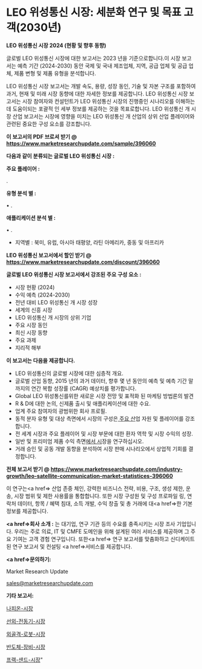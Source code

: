 # LEO 위성통신 시장: 세분화 연구 및 목표 고객(2030년)

<strong>LEO 위성통신 시장 2024 (현황 및 향후 동향)</strong>

글로벌 LEO 위성통신 시장에 대한 보고서는 2023 년을 기준으로합니다.이 시장 보고서는 예측 기간 (2024-2030) 동안 국제 및 국내 제조업체, 지역, 공급 업체 및 공급 업체, 제품 변형 및 제품 유형을 분석합니다.

LEO 위성통신 시장 보고서는 개발 속도, 용량, 성장 동인, 기술 및 자본 구조를 포함하여 과거, 현재 및 미래 시장 동향에 대한 자세한 정보를 제공합니다. LEO 위성통신 시장 보고서는 시장 참여자와 컨설턴트가 LEO 위성통신 시장의 진행중인 시나리오를 이해하는 데 도움이되는 포괄적 인 세부 정보를 제공하는 것을 목표로합니다. LEO 위성통신 개 시장 산업 보고서는 시장에 영향을 미치는 LEO 위성통신 개 산업의 상위 산업 플레이어와 관련된 중요한 구성 요소를 강조합니다.



<strong>이 보고서의 PDF 브로셔 받기 @ <a href=https://www.marketresearchupdate.com/sample/396060>https://www.marketresearchupdate.com/sample/396060</a></strong>



<strong>다음과 같이 분류되는 글로벌 LEO 위성통신 시장 :</strong>



<strong>주요 플레이어 :</strong>

.



<strong>유형 분석 별 :</strong>

• .



<strong>애플리케이션 분석 별 :</strong>

• .

<ul>
  <li>지역별 : 북미, 유럽, 아시아 태평양, 라틴 아메리카, 중동 및 아프리카</li>
</ul>


<strong>LEO 위성통신 보고서에서 할인 받기 @ <a href=https://www.marketresearchupdate.com/discount/396060>https://www.marketresearchupdate.com/discount/396060</a></strong>



<strong>글로벌 LEO 위성통신 시장 보고서에서 강조된 주요 구성 요소 :</strong>
<ul>
  <li>시장 현황 (2024)</li>
  <li>수익 예측 (2024-2030)</li>
  <li>전년 대비 LEO 위성통신 개 시장 성장</li>
  <li>세계의 신흥 시장</li>
  <li>LEO 위성통신 개 시장의 상위 기업</li>
  <li>주요 시장 동인</li>
  <li>최신 시장 동향</li>
  <li>주요 과제</li>
  <li>지리적 해부</li>
</ul>


<strong>이 보고서는 다음을 제공합니다.</strong>
<ul>
  <li>LEO 위성통신의 글로벌 시장에 대한 심층적 개요.</li>
  <li>글로벌 산업 동향, 2015 년의 과거 데이터, 향후 몇 년 동안의 예측 및 예측 기간 말까지의 연간 복합 성장률 (CAGR) 예상치를 평가합니다.</li>
  <li>Global LEO 위성통신를위한 새로운 시장 전망 및 표적화 된 마케팅 방법론의 발견</li>
  <li>R &amp; D에 대한 논의, 신제품 출시 및 애플리케이션에 대한 수요.</li>
  <li>업계 주요 참여자의 광범위한 회사 프로필.</li>
  <li>동적 분자 유형 및 대상 측면에서 시장의 구성은<a href=> 주요 산</a>업 자원 및 플레이어를 강조합니다.</li>
  <li>전 세계 시장과 주요 플레이어 및 시장 부문에 대한 환자 역학 및 시장 수익의 성장.</li>
  <li>일반 및 프리미엄 제품 수익 측면<a href=>에서 시</a>장을 연구하십시오.</li>
  <li>거래 승인 및 공동 개발 동향을 분석하여 시장 판매 시나리오에서 상업적 기회를 결정합니다.</li>
</ul>



<strong>전체 보고서 받기 @ <a href=https://www.marketresearchupdate.com/industry-growth/leo-satellite-communication-market-statistices-396060>https://www.marketresearchupdate.com/industry-growth/leo-satellite-communication-market-statistices-396060</a></strong>

이 연구는<a href=> 산업 존중</a> 체인, 강력한 비즈니스 전략, 비용, 구조, 생성 제한, 운송, 시장 범위 및 제한 사용률을 통합합니다. 또한 시장 구성원 및 구성 프로파일 링, 연락처 데이터, 항목 / 혜택 침대, 소득 개발, 수익 창출 및 총 거래에 대<a href=>한 기본 </a>정보를 제공합니다.



<strong><a href=>회사 소</a>개 :</strong>
는 대기업, 연구 기관 등의 수요를 충족시키는 시장 조사 기업입니다. 우리는 주로 의료, IT 및 CMFE 도메인을 위해 설계된 여러 서비스를 제공하며 그 주요 기여는 고객 경험 연구입니다. 또한<a href=> 연구 보</a>고서를 맞춤화하고 신디케이트 된 연구 보고서 및 컨설팅 <a href=>서비스</a>를 제공합니다.



<strong><a href=>문의하기:</a></strong>

Market Research Update

sales@marketresearchupdate.com



<strong>기타 보고서:</strong>

<a href=https://www.linkedin.com/pulse/나피온-시장-규모-및-성장-2023-survey-savvy-insights-360-analysis/>나피온-시장</a>

<a href=https://www.linkedin.com/pulse/선외-전동기-시장-세분화-연구-및-목표-고객2029년-trend-tracking-tips-360-analysis-rqtwf/>선외-전동기-시장</a>

<a href=https://www.linkedin.com/pulse/외골격-로봇-시장-진입-전략-및-위험-평가2029년-data-dive-diaries-24-analysis-bkf2f/>외골격-로봇-시장</a>

<a href=https://www.linkedin.com/pulse/반도체-장비-시장-규모-및-성장-2023-data-dive-diaries-24-analysis-gtckf/>반도체-장비-시장</a>

<a href=https://www.linkedin.com/pulse/프랙-샌드-시장-현재-및-미래-성장-2029-analytics-alchemy-360-analysis-kpxsf/>프랙-샌드-시장</a>"
